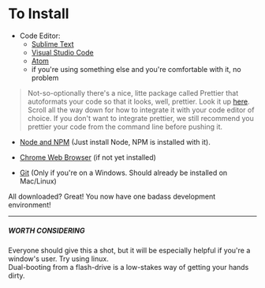 To Install
====
+ Code Editor:
  + [Sublime Text](https://www.sublimetext.com/3 "Sublime Text")
  + [Visual Studio Code](https://code.visualstudio.com/ "Visual Studio Code")
  + [Atom](https://atom.io/ "Atom")
  + if you're using something else and you're comfortable with it, no problem

> Not-so-optionally there's a nice, litte package called Prettier that autoformats your code so that it looks, well, prettier. Look it up [here](https://github.com/prettier/prettier "Prettier").
> Scroll all the way down for how to integrate it with your code editor of choice.  If you don't want to integrate prettier, we still recommend you prettier your code from the command line before pushing it.

+ [Node and NPM](https://nodejs.org/en/ "NodeJS") (Just install Node, NPM is installed with it).

+ [Chrome Web Browser](https://www.google.com/chrome/browser/desktop/index.html "Chrome") (if not yet installed) 

+ [Git](https://git-scm.com/) (Only if you're on a Windows. Should already be installed on Mac/Linux)

All downloaded? Great! You now have one badass development environment!

---
##### WORTH CONSIDERING
Everyone should give this a shot, but it will be especially helpful if you're a window's user.  Try using linux.  
Dual-booting from a flash-drive is a low-stakes way of getting your hands dirty.

